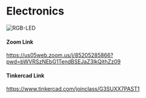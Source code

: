 # Electronics

![RGB-LED](https://user-images.githubusercontent.com/92329466/187079619-c4810076-f642-4487-a9b5-ce779957fd58.png)

<!--
```diff
+ Tomorrow, 28 Aug, we will work online at the below Zoom Link. 
- Please attend using a laptop/PC (not a mobile).
@@ There will be online questions you have to solve. @@
+ The questions include using what we did with the below Tinkercad Link. 
- All who want to attend the Midterm exam should attend Tomorrow.
@@ Finally, share this info with your colleagues. @@
```
-->

<!--
```diff
- Today, we will have a normal lecture online at the below Zoom Link. 
- The midterm will be postponed.
```
-->

#### Zoom Link
https://us05web.zoom.us/j/85205285866?pwd=bWVRSzNEbG1TendBSEJaZ3lkQithZz09


#### Tinkercad Link
https://www.tinkercad.com/joinclass/G3SUXX7PAST1

<!--
```diff
- Please write an answer to every question in the final exam, even if you are just 0.1% confident in your answer. 
+ If you see this message, please share it with all your colleagues. 
+ I wish all of you success in the final exam, and I hope we reach a success rate of 100% in the course, Insha Allah.
```
 The course content is ended with the RGB LED.
  -->
 
<!-- The course content is ended with the RGB LED. -->

<!-- 
- Tomorrow's Lecture on Sunday, 15 May, will be online due to the PGIC-2 conference held at the faculty.
- The exact time will be announced soon.
- Please share with your group. 
-->

<!-- ![4](https://user-images.githubusercontent.com/92329466/167265616-ea921d52-094c-4fa8-9888-f8c1fcea7211.png) -->
